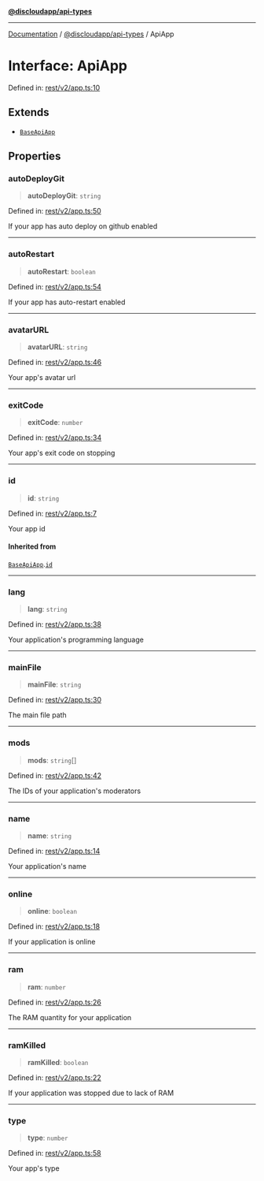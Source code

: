 [**@discloudapp/api-types**](../README.md)

***

[Documentation](../../../packages.md) / [@discloudapp/api-types](../README.md) / ApiApp

# Interface: ApiApp

Defined in: [rest/v2/app.ts:10](https://github.com/discloud/discloud.app/blob/bfcb626f6315ac03eb36b36e57f162cd101e1996/packages/api-types/rest/v2/app.ts#L10)

## Extends

- [`BaseApiApp`](BaseApiApp.md)

## Properties

### autoDeployGit

> **autoDeployGit**: `string`

Defined in: [rest/v2/app.ts:50](https://github.com/discloud/discloud.app/blob/bfcb626f6315ac03eb36b36e57f162cd101e1996/packages/api-types/rest/v2/app.ts#L50)

If your app has auto deploy on github enabled

***

### autoRestart

> **autoRestart**: `boolean`

Defined in: [rest/v2/app.ts:54](https://github.com/discloud/discloud.app/blob/bfcb626f6315ac03eb36b36e57f162cd101e1996/packages/api-types/rest/v2/app.ts#L54)

If your app has auto-restart enabled

***

### avatarURL

> **avatarURL**: `string`

Defined in: [rest/v2/app.ts:46](https://github.com/discloud/discloud.app/blob/bfcb626f6315ac03eb36b36e57f162cd101e1996/packages/api-types/rest/v2/app.ts#L46)

Your app's avatar url

***

### exitCode

> **exitCode**: `number`

Defined in: [rest/v2/app.ts:34](https://github.com/discloud/discloud.app/blob/bfcb626f6315ac03eb36b36e57f162cd101e1996/packages/api-types/rest/v2/app.ts#L34)

Your app's exit code on stopping

***

### id

> **id**: `string`

Defined in: [rest/v2/app.ts:7](https://github.com/discloud/discloud.app/blob/bfcb626f6315ac03eb36b36e57f162cd101e1996/packages/api-types/rest/v2/app.ts#L7)

Your app id

#### Inherited from

[`BaseApiApp`](BaseApiApp.md).[`id`](BaseApiApp.md#id)

***

### lang

> **lang**: `string`

Defined in: [rest/v2/app.ts:38](https://github.com/discloud/discloud.app/blob/bfcb626f6315ac03eb36b36e57f162cd101e1996/packages/api-types/rest/v2/app.ts#L38)

Your application's programming language

***

### mainFile

> **mainFile**: `string`

Defined in: [rest/v2/app.ts:30](https://github.com/discloud/discloud.app/blob/bfcb626f6315ac03eb36b36e57f162cd101e1996/packages/api-types/rest/v2/app.ts#L30)

The main file path

***

### mods

> **mods**: `string`[]

Defined in: [rest/v2/app.ts:42](https://github.com/discloud/discloud.app/blob/bfcb626f6315ac03eb36b36e57f162cd101e1996/packages/api-types/rest/v2/app.ts#L42)

The IDs of your application's moderators

***

### name

> **name**: `string`

Defined in: [rest/v2/app.ts:14](https://github.com/discloud/discloud.app/blob/bfcb626f6315ac03eb36b36e57f162cd101e1996/packages/api-types/rest/v2/app.ts#L14)

Your application's name

***

### online

> **online**: `boolean`

Defined in: [rest/v2/app.ts:18](https://github.com/discloud/discloud.app/blob/bfcb626f6315ac03eb36b36e57f162cd101e1996/packages/api-types/rest/v2/app.ts#L18)

If your application is online

***

### ram

> **ram**: `number`

Defined in: [rest/v2/app.ts:26](https://github.com/discloud/discloud.app/blob/bfcb626f6315ac03eb36b36e57f162cd101e1996/packages/api-types/rest/v2/app.ts#L26)

The RAM quantity for your application

***

### ramKilled

> **ramKilled**: `boolean`

Defined in: [rest/v2/app.ts:22](https://github.com/discloud/discloud.app/blob/bfcb626f6315ac03eb36b36e57f162cd101e1996/packages/api-types/rest/v2/app.ts#L22)

If your application was stopped due to lack of RAM

***

### type

> **type**: `number`

Defined in: [rest/v2/app.ts:58](https://github.com/discloud/discloud.app/blob/bfcb626f6315ac03eb36b36e57f162cd101e1996/packages/api-types/rest/v2/app.ts#L58)

Your app's type
